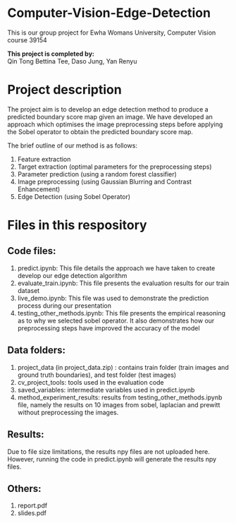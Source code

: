 # Computer-Vision-Edge-Detection
This is our group project for Ewha Womans University, Computer Vision course 39154

**This project is completed by:**   
Qin Tong Bettina Tee, Daso Jung, Yan Renyu  

# Project description
The project aim is to develop an edge detection method to produce a predicted boundary score map given an image. We have developed an approach which optimises the image preprocessing steps before applying the Sobel operator to obtain the predicted boundary score map.

The brief outline of our method is as follows:
1. Feature extraction 
2. Target extraction (optimal parameters for the preprocessing steps)
3. Parameter prediction (using a random forest classifier)
4. Image preprocessing (using Gaussian Blurring and Contrast Enhancement)
5. Edge Detection (using Sobel Operator)

# Files in this respository
## Code files:  
1. predict.ipynb: This file details the approach we have taken to create develop our edge detection algorithm
2. evaluate_train.ipynb: This file presents the evaluation results for our train dataset
3. live_demo.ipynb: This file was used to demonstrate the prediction process during our presentation
4. testing_other_methods.ipynb: This file presents the empirical reasoning as to why we selected sobel operator. It also demonstrates how our preprocessing steps have improved the accuracy of the model

## Data folders:
1. project_data (in project_data.zip) : contains train folder (train images and ground truth boundaries), and test folder (test images)
2. cv_project_tools: tools used in the evaluation code
3. saved_variables: intermediate variables used in predict.ipynb
4. method_experiment_results: results from testing_other_methods.ipynb file, namely the results on 10 images from sobel, laplacian and prewitt without preprocessing the images.  

## Results:
Due to file size limitations, the results npy files are not uploaded here. However, running the code in predict.ipynb will generate the results npy files.

## Others:
1. report.pdf
2. slides.pdf
